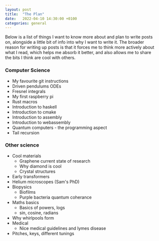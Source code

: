 ```yaml
---
layout: post
title:  "The Plan"
date:   2022-04-10 14:30:00 +0100
categories: general
---
```

Below is a list of things I want to know more about and plan to write
posts on, alongside a little bit of info into why I want to write it.
The broader reason for writing up posts is that it forces me to think
more actively about what I read, which helps me absorb it better, and
also allows me to share the bits I think are cool with others.

### Computer Science

- My favourite git instructions
- Driven pendulums ODEs
- Fresnel integrals
- My first raspberry pi
- Rust macros
- Introduction to haskell
- Introduction to cmake
- Introduction to assembly
- Introduction to webassembly
- Quantum computers - the programming aspect
- Tail recursion

### Other science

- Cool materials
  - Graphene current state of research
  - Why diamond is cool
  - Crystal structures
- Early transformers
- Helium microscopes (Sam's PhD)
- Biopysics
  - Biofilms
  - Purple bacteria quantum coherance
- Maths basics
  - Basics of powers, logs
  - sin, cosine, radians
- Why whirlpools form
- Medical
  - Nice medical guidelines and lymes disease
- Pitches, keys, different tunings

<!-- You’ll find this post in your `_posts` directory. Go ahead and edit it and re-build the site to see your changes. You can rebuild the site in many different ways, but the most common way is to run `jekyll serve`, which launches a web server and auto-regenerates your site when a file is updated.

Jekyll requires blog post files to be named according to the following format:

`YEAR-MONTH-DAY-title.MARKUP`

Where `YEAR` is a four-digit number, `MONTH` and `DAY` are both two-digit numbers, and `MARKUP` is the file extension representing the format used in the file. After that, include the necessary front matter. Take a look at the source for this post to get an idea about how it works.

Jekyll also offers powerful support for code snippets:

{% highlight ruby %}
def print_hi(name)
  puts "Hi, #{name}"
end
print_hi('Tom')
#=> prints 'Hi, Tom' to STDOUT.
{% endhighlight %}

Check out the [Jekyll docs][jekyll-docs] for more info on how to get the most out of Jekyll. File all bugs/feature requests at [Jekyll’s GitHub repo][jekyll-gh]. If you have questions, you can ask them on [Jekyll Talk][jekyll-talk].

[jekyll-docs]: https://jekyllrb.com/docs/home
[jekyll-gh]:   https://github.com/jekyll/jekyll
[jekyll-talk]: https://talk.jekyllrb.com/ -->
